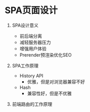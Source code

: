 # SPA页面设计
1. SPA设计意义
	- 前后端分离
	- 减轻服务器压力
	- 增强用户体验
	- Prerender预渲染优化SEO

2. SPA工作原理
	- History API
		+ 优雅，但是对浏览器兼容不好
	- Hash
		+ 兼容性好，但是不优雅

3. 前端路由的工作原理
